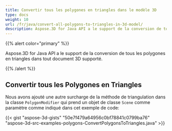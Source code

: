 ```yaml
---
title: Convertir tous les polygones en triangles dans le modèle 3D
type: docs
weight: 10
url: /fr/java/convert-all-polygons-to-triangles-in-3d-model/
description: Aspose.3D for Java API a le support de la conversion de tous les polygones en triangles dans tout document 3D supporté.
---
```

{{% alert color="primary" %}} 

Aspose.3D for Java API a le support de la conversion de tous les polygones en triangles dans tout document 3D supporté.

{{% /alert %}} 
##  **Convertir tous les Polygones en Triangles**
Nous avons ajouté une autre surcharge de la méthode de triangulation dans la classe `PolygonModifier` qui prend un objet de classe `Scene` comme paramètre comme indiqué dans cet exemple de code:

{{< gist "aspose-3d-gists" "50e7f479a64956c0bf78841c0799ba76" "aspose-3d-src-examples-polygons-ConvertPolygonsToTriangles.java" >}}
